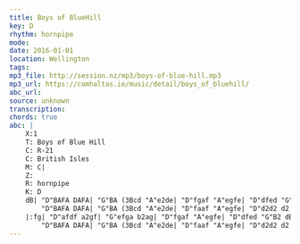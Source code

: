 ```yaml
---
title: Boys of BlueHill
key: D
rhythm: hornpipe
mode: 
date: 2016-01-01
location: Wellington
tags:
mp3_file: http://session.nz/mp3/boys-of-blue-hill.mp3
mp3_url: https://comhaltas.ie/music/detail/boys_of_bluehill/
abc_url: 
source: unknown
transcription: 
chords: true
abc: |
    X:1
    T: Boys of Blue Hill
    C: R-21
    C: British Isles
    M: C|
    Z:
    R: hornpipe
    K: D
    dB| "D"BAFA DAFA| "G"BA (3Bcd "A"e2de| "D"fgaf "A"egfe| "D"dfed "G"B2dB|
        "D"BAFA DAFA| "G"BA (3Bcd "A"e2de| "D"faaf "A"egfe| "D"d2d2 d2 :|
    |:fg| "D"afdf a2gf| "G"efga b2ag| "D"fgaf "A"egfe| "D"dfed "G"B2 dB |
        "D"BAFA DAFA| "G"BA (3Bcd "A"e2de| "D"faaf "A"egfe| "D"d2d2 d2 :|
---
```


